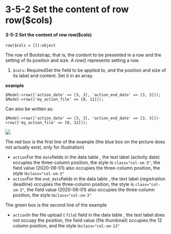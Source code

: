 # 3-5-2 Set the content of row row\($cols\)



#### 3-5-2 Set the content of row row\($cols\)

```text
row($cols = []):object
```

The row of Bootstrap, that is, the content to be presented in a row and the setting of its position and size. A row\(\) represents setting a row.

1. `$cols`: RequiredSet the field to be applied to, and the position and size of its label and content. Set it in an array.

**example**

```text
$Model->row(['action_date' => [3, 3], 'action_end_date' => [3, 3]]);
$Model->row(['my_action_file' => [0, 12]]);
```

Can also be written as:

```text
$Model->row(['action_date' => [3, 3], 'action_end_date' => [3, 3]])->row(['my_action_file' => [0, 12]]);
```

![](https://campus-xoops.tn.edu.tw/uploads/tad_book3/image/47/%E7%81%AB%E7%8B%90%E6%88%AA%E5%9B%BE_2020-06-24T01-58-19.728Z.png)

The red box is the first line of the example \(the blue box on the picture does not actually exist, only for illustration\)

* `action`For the `date`fields in the data table , the text label \(activity date\) occupies the three-column position, the style is `class="col-sm-3"`, the field value \(2020-06-01\) also occupies the three-column position, the style is`class="col-sm-3"`
* `action`For the `end_date`fields in the data table , the text label \(registration deadline\) occupies the three-column position, the style is  `class="col-sm-3"`, the field value \(2020-06-01\) also occupies the three-column position, the style is`class="col-sm-3"`

The green box is the second line of the example

* `action`In the file upload \( `file`\) field in the data table , the text label does not occupy the position, the field value \(file thumbnail\) occupies the 12 column position, and the style is`class="col-sm-12"`

